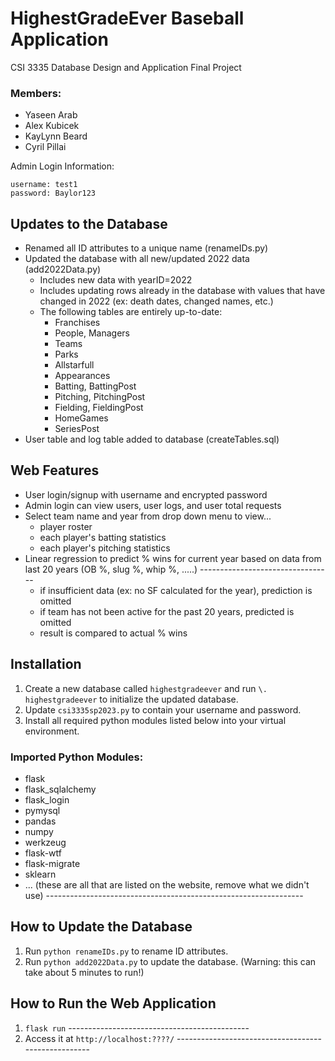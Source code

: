 # HighestGradeEver Baseball Application
CSI 3335 Database Design and Application Final Project

### Members:
- Yaseen Arab
- Alex Kubicek
- KayLynn Beard
- Cyril Pillai

Admin Login Information:
```
username: test1
password: Baylor123
```

## Updates to the Database
- Renamed all ID attributes to a unique name (renameIDs.py)
- Updated the database with all new/updated 2022 data (add2022Data.py)
  - Includes new data with yearID=2022
  - Includes updating rows already in the database with values that have changed in 2022 (ex: death dates, changed names, etc.)
  - The following tables are entirely up-to-date:
    - Franchises
    - People, Managers
    - Teams
    - Parks
    - Allstarfull
    - Appearances
    - Batting, BattingPost
    - Pitching, PitchingPost
    - Fielding, FieldingPost
    - HomeGames
    - SeriesPost
- User table and log table added to database (createTables.sql)


## Web Features
- User login/signup with username and encrypted password
- Admin login can view users, user logs, and user total requests
- Select team name and year from drop down menu to view...
  - player roster
  - each player's batting statistics
  - each player's pitching statistics
- Linear regression to predict % wins for current year based on data from last 20 years (OB %, slug %, whip %, .....) ---------------------------------
  - if insufficient data (ex: no SF calculated for the year), prediction is omitted
  - if team has not been active for the past 20 years, predicted is omitted
  - result is compared to actual % wins
  
## Installation
1. Create a new database called ```highestgradeever``` and run ```\. highestgradeever``` to initialize the updated database.
2. Update ```csi3335sp2023.py``` to contain your username and password.
3. Install all required python modules listed below into your virtual environment.

### Imported Python Modules:
- flask
- flask_sqlalchemy
- flask_login
- pymysql
- pandas
- numpy
- werkzeug
- flask-wtf
- flask-migrate
- sklearn
- ... (these are all that are listed on the website, remove what we didn't use) ----------------------------------------------------------------

## How to Update the Database
1. Run ```python renameIDs.py``` to rename ID attributes.
2. Run ```python add2022Data.py``` to update the database. (Warning: this can take about 5 minutes to run!)

## How to Run the Web Application
1. ```flask run```  ---------------------------------------------
2. Access it at `http://localhost:????/` ----------------------------------------------------
